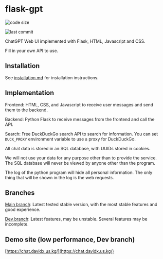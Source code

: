 # flask-gpt

![code size](https://img.shields.io/github/languages/code-size/Davidasx/flask-gpt)

![last commit](https://img.shields.io/github/last-commit/Davidasx/flask-gpt)

ChatGPT Web UI implemented with Flask, HTML, Javascript and CSS.

Fill in your own API to use.

## Installation

See [installation.md](installation.md) for installation instructions.

## Implementation

Frontend: HTML, CSS, and Javascript to receive user messages and send them to the backend.

Backend: Python Flask to receive messages from the frontend and call the API.

Search: Free DuckDuckGo search API to search for information. You can set `DUCK_PROXY` environment variable to use a proxy for DuckDuckGo.

All chat data is stored in an SQL database, with UUIDs stored in cookies.

We will not use your data for any purpose other than to provide the service. The SQL database will never be viewed by anyone other than the program.

The log of the python program will hide all personal information. The only thing that will be shown in the log is the web requests.

## Branches

[Main branch](https://github.com/Davidasx/flask-gpt/tree/main): Latest tested stable version, with the most stable features and good experience.

[Dev branch](https://github.com/Davidasx/flask-gpt/tree/dev): Latest features, may be unstable. Several features may be incomplete.

## Demo site (low performance, Dev branch)

[https://chat.davidx.us.kg/](https://chat.davidx.us.kg/)
